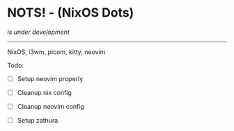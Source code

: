 # NOTS! - (NixOS Dots)

_is under development_

---

NixOS, i3wm, picom, kitty, neovim

Todo:

- [ ] Setup neovim properly
- [ ] Cleanup nix config
- [ ] Cleanup neovim config
- [ ] Setup zathura

